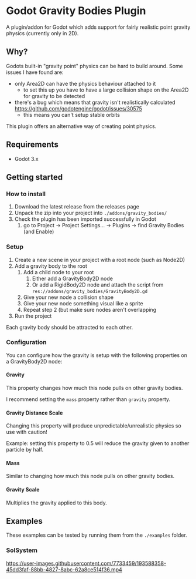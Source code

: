 # Godot Gravity Bodies Plugin

A plugin/addon for Godot which adds support for fairly realistic point gravity physics (currently only in 2D).

## Why?

Godots built-in "gravity point" physics can be hard to build around. Some issues I have found are:

- only Area2D can have the physics behaviour attached to it
    - to set this up you have to have a large collision shape on the Area2D for gravity to be detected
- there's a bug which means that gravity isn't realistically calculated https://github.com/godotengine/godot/issues/30575
    - this means you can't setup stable orbits

This plugin offers an alternative way of creating point physics.

## Requirements

- Godot 3.x

## Getting started

### How to install

1. Download the latest release from the releases page
2. Unpack the zip into your project into `./addons/gravity_bodies/`
3. Check the plugin has been imported successfully in Godot
    1. go to Project -> Project Settings... -> Plugins -> find Gravity Bodies (and Enable)

### Setup

1. Create a new scene in your project with a root node (such as Node2D)
2. Add a gravity body to the root
    1. Add a child node to your root
        1. Either add a GravityBody2D node
        2. Or add a RigidBody2D node and attach the script from `res://addons/gravity_bodies/GravityBody2D.gd`
    2. Give your new node a collision shape
    3. Give your new node something visual like a sprite
    4. Repeat step 2 (but make sure nodes aren't overlapping
3. Run the project

Each gravity body should be attracted to each other.

### Configuration

You can configure how the gravity is setup with the following properties on a GravityBody2D node:

#### Gravity

This property changes how much this node pulls on other gravity bodies.

I recommend setting the `mass` property rather than `gravity` property.

#### Gravity Distance Scale

Changing this property will produce unpredictable/unrealistic physics so use with caution!

Example: setting this property to 0.5 will reduce the gravity given to another particle by half.

#### Mass

Similar to changing how much this node pulls on other gravity bodies.

#### Gravity Scale

Multiplies the gravity applied to this body.

## Examples

These examples can be tested by running them from the `./examples` folder.

### SolSystem

https://user-images.githubusercontent.com/7733459/193588358-45dd3faf-88bb-4827-8abc-62a8ce514f36.mp4



